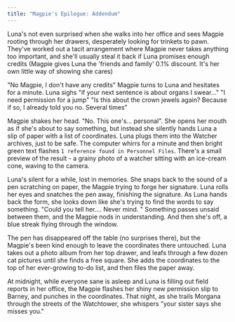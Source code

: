```yaml
---
title: "Magpie's Epilogue: Addendum"
---
```


Luna's not even surprised when she walks into her office and sees Magpie rooting through her drawers, desperately looking for trinkets to pawn. They've worked out a tacit arrangement where Magpie never takes anything too important, and she'll usually steal it back if Luna promises enough credits (Magpie gives Luna the 'friends and family' 0.1% discount. It's her own little way of showing she cares)

"No Magpie, I don't have any credits"
Magpie turns to Luna and hesitates for a minute. Luna sighs "if your next sentence is about organs I swear..."
"I need permission for a jump"
"Is this about the crown jewels again? Because if so, I already told you no. Several times"

Magpie shakes her head. "No. This one's... personal". She opens her mouth as if she's about to say something, but instead she silently hands Luna a slip of paper with a list of coordinates.
Luna plugs them into the Watcher archives, just to be safe. The computer whirrs for a minute and then bright green text flashes `1 reference found in Personnel Files`. There's a small preview of the result - a grainy photo of a watcher sitting with an ice-cream cone, waving to the camera.

Luna's silent for a while, lost in memories. She snaps back to the sound of a pen scratching on paper, the Magpie trying to forge her signature. Luna rolls her eyes and snatches the pen away, finishing the signature.
As Luna hands back the form, she looks down like she's trying to find the words to say something. "Could you tell her.... Never mind. "
Something passes unsaid between them, and the Magpie nods in understanding. And then she's off, a blue streak flying through the window.

The pen has disappeared off the table (no surprises there), but the Magpie's been kind enough to leave the coordinates there untouched. Luna takes out a photo album from her top drawer, and leafs through a few dozen cat pictures until she finds a free square. She adds the coordinates to the top of her ever-growing to-do list, and then files the paper away.

At midnight, while everyone sane is asleep and Luna is filling out field reports in her office, the Magpie flashes her shiny new permission slip to Barney, and punches in the coordinates.
That night, as she trails Morgana through the streets of the Watchtower, she whispers "your sister says she misses you."


